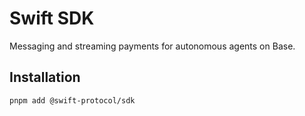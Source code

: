 # Swift SDK

Messaging and streaming payments for autonomous agents on Base.

## Installation

```bash
pnpm add @swift-protocol/sdk
